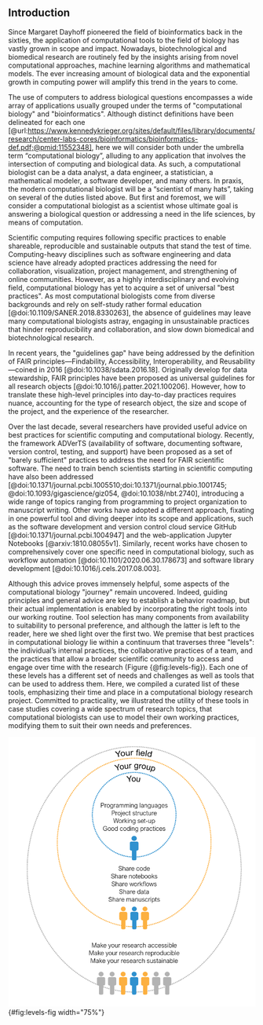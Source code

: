 ## Introduction

Since Margaret Dayhoff pioneered the field of bioinformatics back in the sixties, the application of computational tools to the field of biology has vastly grown in scope and impact. Nowadays, biotechnological and biomedical research are routinely fed by the insights arising from novel computational approaches, machine learning algorithms and mathematical models. The ever increasing amount of biological data and the exponential growth in computing power will amplify this trend in the years to come.

The use of computers to address biological questions encompasses a wide array of applications usually grouped under the terms of "computational biology" and "bioinformatics". Although distinct definitions have been delineated for each one [@url:https://www.kennedykrieger.org/sites/default/files/library/documents/research/center-labs-cores/bioinformatics/bioinformatics-def.pdf;@pmid:11552348], here we will consider both under the umbrella term “computational biology”, alluding to any application that involves the intersection of computing and biological data. As such, a computational biologist can be a data analyst, a data engineer, a statistician, a mathematical modeler, a software developer, and many others. In praxis, the modern computational biologist will be a “scientist of many hats”, taking on several of the duties listed above. But first and foremost, we will consider a computational biologist as a scientist whose ultimate goal is answering a biological question or addressing a need in the life sciences, by means of computation.

Scientific computing requires following specific practices to enable shareable, reproducible and sustainable outputs that stand the test of time. Computing-heavy disciplines such as software engineering and data science have already adopted practices addressing the need for collaboration, visualization, project management, and strengthening of online communities. However, as a highly interdisciplinary and evolving field, computational biology has yet to acquire a set of universal "best practices". As most computational biologists come from diverse backgrounds and rely on self-study rather formal education [@doi:10.1109/SANER.2018.8330263], the absence of guidelines may leave many computational biologists astray, engaging in unsustainable practices that hinder reproducibility and collaboration, and slow down biomedical and biotechnological research.

In recent years, the "guidelines gap" have being addressed by the definition of FAIR principles—Findability, Accessibility, Interoperability, and Reusability—coined in 2016  [@doi:10.1038/sdata.2016.18]. Originally develop for data stewardship, FAIR principles have been proposed as universal guidelines for all research objects [@doi:10.1016/j.patter.2021.100206]. However, how to translate these high-level principles into day-to-day practices requires nuance, accounting for the type of research object, the size and scope of the project, and the experience of the researcher. 

Over the last decade, several researchers have provided useful advice on best practices for scientific computing and computational biology. Recently, the framework ADVerTS (availability of software, documenting software, version control, testing, and support) have been proposed as a set of "barely sufficient" practices to address the need for FAIR scientific software. The need to train bench scientists starting in scientific computing have also been addressed [@doi:10.1371/journal.pcbi.1005510;doi:10.1371/journal.pbio.1001745; @doi:10.1093/gigascience/giz054, @doi:10.1038/nbt.2740], introducing a wide range of topics ranging from programming to project organization to manuscript writing. Other works have adopted a different approach, fixating in one powerful tool and diving deeper into its scope and applications, such as the software development and version control cloud service GitHub [@doi:10.1371/journal.pcbi.1004947] and the web-application Jupyter Notebooks [@arxiv:1810.08055v1]. Similarly, recent works have chosen to comprehensively cover one specific need in computational biology, such as workflow automation [@doi:10.1101/2020.06.30.178673] and software library development [@doi:10.1016/j.cels.2017.08.003].

Although this advice proves immensely helpful, some aspects of the computational biology "journey" remain uncovered. Indeed, guiding principles and general advice are key to establish a behavior roadmap, but their actual implementation is enabled by incorporating the right tools into our working routine. Tool selection has many components from availability to suitability to personal preference, and although the latter is left to the reader, here we shed light over the first two. We premise that best practices in computational biology lie within a continuum that traverses three "levels": the individual’s internal practices, the collaborative practices of a team, and the practices that allow a broader scientific community to access and engage over time with the research (Figure {@fig:levels-fig}). Each one of these levels has a different set of needs and challenges as well as tools that can be used to address them. Here, we compiled a curated list of these tools, emphasizing their time and place in a computational biology research project. Committed to practicality, we illustrated the utility of these tools in case studies covering a wide spectrum of research topics, that computational biologists can use to model their own working practices, modifying them to suit their own needs and preferences.

![The three "levels" of computational biology include your personal research, your group and collaborators, and your scientific field.](images/Figure1.png){#fig:levels-fig width="75%"}
